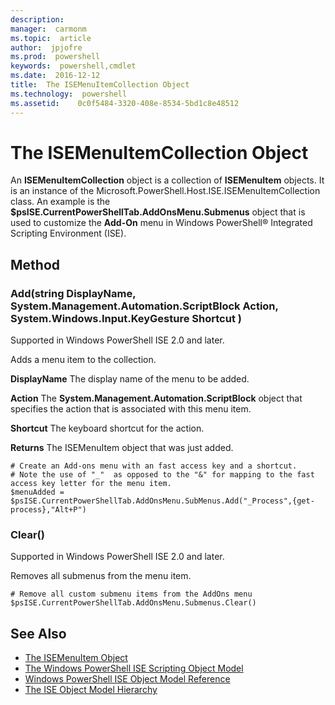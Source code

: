 ```yaml
---
description:  
manager:  carmonm
ms.topic:  article
author:  jpjofre
ms.prod:  powershell
keywords:  powershell,cmdlet
ms.date:  2016-12-12
title:  The ISEMenuItemCollection Object
ms.technology:  powershell
ms.assetid:    0c0f5484-3320-408e-8534-5bd1c8e48512
---
```



# The ISEMenuItemCollection Object
  An **ISEMenuItemCollection** object is a collection of **ISEMenuItem** objects. It is an instance of the Microsoft.PowerShell.Host.ISE.ISEMenuItemCollection class. An example is the **$psISE.CurrentPowerShellTab.AddOnsMenu.Submenus** object that is used to customize the **Add-On** menu in Windows PowerShell® Integrated Scripting Environment (ISE).

## Method

### Add\(string DisplayName, System.Management.Automation.ScriptBlock Action, System.Windows.Input.KeyGesture Shortcut \)
  Supported in Windows PowerShell ISE 2.0 and later. 

 Adds a menu item to the collection.

 **DisplayName**
 The display name of the menu to be added.

 **Action**
 The **System.Management.Automation.ScriptBlock** object that specifies the action that is associated with this menu item.

 **Shortcut**
 The keyboard shortcut for the action.

 **Returns**
 The ISEMenuItem object that was just added.

```
# Create an Add-ons menu with an fast access key and a shortcut.
# Note the use of "_"  as opposed to the "&" for mapping to the fast access key letter for the menu item.
$menuAdded = $psISE.CurrentPowerShellTab.AddOnsMenu.SubMenus.Add("_Process",{get-process},"Alt+P")
```

### Clear\(\)
  Supported in Windows PowerShell ISE 2.0 and later. 

 Removes all submenus from the menu item.

```
# Remove all custom submenu items from the AddOns menu
$psISE.CurrentPowerShellTab.AddOnsMenu.Submenus.Clear()

```

## See Also
- [The ISEMenuItem Object](The-ISEMenuItem-Object.md) 
- [The Windows PowerShell ISE Scripting Object Model](The-Windows-PowerShell-ISE-Scripting-Object-Model.md) 
- [Windows PowerShell ISE Object Model Reference](Windows-PowerShell-ISE-Object-Model-Reference.md) 
- [The ISE Object Model Hierarchy](The-ISE-Object-Model-Hierarchy.md)

  
